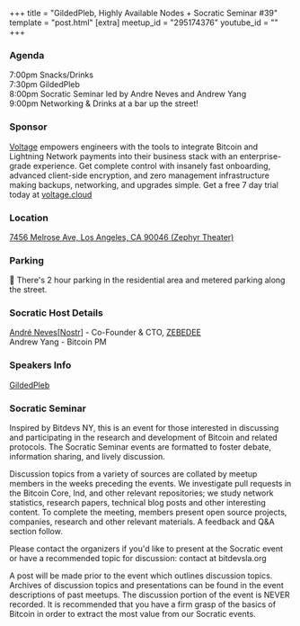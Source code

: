 +++
title = "GildedPleb, Highly Available Nodes + Socratic Seminar #39"
template = "post.html"
[extra]
meetup_id = "295174376"
youtube_id = ""
+++

### Agenda

7:00pm Snacks/Drinks  
7:30pm GildedPleb  
8:00pm Socratic Seminar led by Andre Neves and Andrew Yang  
9:00pm Networking & Drinks at a bar up the street!  

### Sponsor

[Voltage] empowers engineers with the tools to integrate Bitcoin and Lightning Network payments into their business stack with an enterprise-grade experience. Get complete control with insanely fast onboarding, advanced client-side encryption, and zero management infrastructure making backups, networking, and upgrades simple. Get a free 7 day trial today at [voltage.cloud](https://voltage.cloud)

### Location
[7456 Melrose Ave, Los Angeles, CA 90046 (Zephyr Theater)](https://www.google.com/maps/place/7456+Melrose+Ave,+West+Hollywood,+CA+90046/@34.0833294,-118.3547615,17z/data=!3m1!4b1!4m5!3m4!1s0x80c2bed36430426f:0xedabb82c06037177!8m2!3d34.0833294!4d-118.3525728) 

### Parking

🚨 There's 2 hour parking in the residential area and metered parking along the street.

### Socratic Host Details

[André Neves](https://twitter.com/andreneves)[[Nostr](https://primal.net/andre)]   - Co-Founder & CTO, [ZEBEDEE](https://twitter.com/zebedeeio)  
Andrew Yang - Bitcoin PM

### Speakers Info

[GildedPleb](https://twitter.com/gildedpleb)

### Socratic Seminar
Inspired by Bitdevs NY, this is an event for those interested in discussing and participating in the research and development of Bitcoin and related protocols. The Socratic Seminar events are formatted to foster debate, information sharing, and lively discussion.

Discussion topics from a variety of sources are collated by meetup members in the weeks preceding the events. We investigate pull requests in the Bitcoin Core, lnd, and other relevant repositories; we study network statistics, research papers, technical blog posts and other interesting content. To complete the meeting, members present open source projects, companies, research and other relevant materials. A feedback and Q&A section follow.

Please contact the organizers if you'd like to present at the Socratic event or have a recommended topic for discussion: contact at bitdevsla.org

A post will be made prior to the event which outlines discussion topics. Archives of discussion topics and presentations can be found in the event descriptions of past meetups. The discussion portion of the event is NEVER recorded. It is recommended that you have a firm grasp of the basics of Bitcoin in order to extract the most value from our Socratic events.

  
[Voltage]: https://voltage.cloud/


